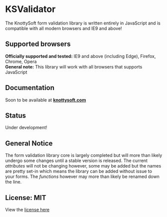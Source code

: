 # KSValidator
The KnottySoft form validation library is written entirely in JavaScript and is compatible with all modern browsers and IE9 and above!

Supported browsers
----------------
**Officially supported and tested:** IE9 and above (including Edge), Firefox, Chrome, Opera
<br>
**General note:** This library will work with all browsers that supports JavaScript

Documentation
-----------------
Soon to be available at **[knottysoft.com](http://www.knottysoft.com)**

Status
-----------------
Under development!

General Notice
-----------------
The form validation library core is largely completed but will more than likely undergo some changes until a stable version is released. The current *attributes* will not be changing however, some may be added but the names are pretty set-in which means the library can be added without issue to your forms. The *functions* however may more than likely be renamed down the line. 

License: MIT
----------------
View the [license here](LICENSE)
